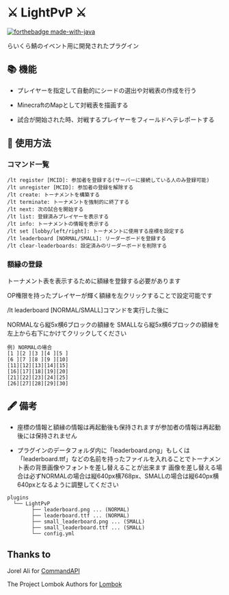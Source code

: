 # ⚔ LightPvP ⚔

[![forthebadge made-with-java](https://forthebadge.com/images/badges/made-with-java.svg)](https://java.com/)

らいくら鯖のイベント用に開発されたプラグイン


## 📚 機能

- プレイヤーを指定して自動的にシードの選出や対戦表の作成を行う

- MinecraftのMapとして対戦表を描画する

- 試合が開始された時、対戦するプレイヤーをフィールドへテレポートする


## 💬 使用方法

### コマンド一覧
```
/lt register [MCID]: 参加者を登録する(サーバーに接続している人のみ登録可能)
/lt unregister [MCID]: 参加者の登録を解除する
/lt create: トーナメントを構築する
/lt terminate: トーナメントを強制的に終了する
/lt next: 次の試合を開始する
/lt list: 登録済みプレイヤーを表示する
/lt info: トーナメントの情報を表示する
/lt set [lobby/left/right]: トーナメントに使用する座標を設定する
/lt leaderboard [NORMAL/SMALL]: リーダーボードを登録する
/lt clear-leaderboards: 設定済みのリーダーボードを削除する

```

### 額縁の登録

トーナメント表を表示するために額縁を登録する必要があります

OP権限を持ったプレイヤーが輝く額縁を左クリックすることで設定可能です

/lt leaderboard [NORMAL/SMALL]コマンドを実行した後に

NORMALなら縦5x横6ブロックの額縁を
SMALLなら縦5x横6ブロックの額縁を
左上から右下にかけてクリックしてください

```
例) NORMALの場合
[1 ][2 ][3 ][4 ][5 ]
[6 ][7 ][8 ][9 ][10]
[11][12][13][14][15]
[16][17][18][19][20]
[21][22][23][24][25]
[26][27][28][29][30]
```


## 🖋 備考

- 座標の情報と額縁の情報は再起動後も保持されますが参加者の情報は再起動後には保持されません

- プラグインのデータフォルダ内に「leaderboard.png」もしくは「leaderboard.ttf」などの名前を持ったファイルを入れることでトーナメント表の背景画像やフォントを差し替えることが出来ます
画像を差し替える場合は必ずNORMALの場合は縦640px横768px、SMALLの場合は縦640px横640pxとなるように調整してください
```
plugins
  └── LightPvP
        ├── leaderboard.png ... (NORMAL)
        ├── leaderboard.ttf ... (NORMAL)
        ├── small_leaderboard.png ... (SMALL)
        ├── small_leaderboard.ttf ... (SMALL)
        └── config.yml
```


## Thanks to

Jorel Ali for [CommandAPI](https://github.com/JorelAli/CommandAPI)

The Project Lombok Authors for [Lombok](https://github.com/projectlombok/lombok)
